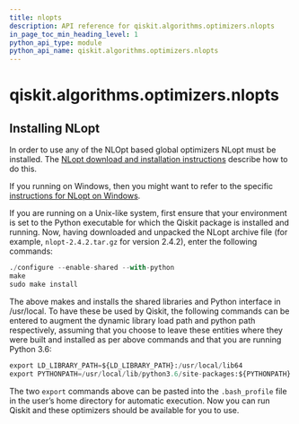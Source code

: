 ```yaml
---
title: nlopts
description: API reference for qiskit.algorithms.optimizers.nlopts
in_page_toc_min_heading_level: 1
python_api_type: module
python_api_name: qiskit.algorithms.optimizers.nlopts
---
```


<span id="qiskit-algorithms-optimizers-nlopts" />

# qiskit.algorithms.optimizers.nlopts

<span id="id1" />

## Installing NLopt

In order to use any of the NLOpt based global optimizers NLopt must be installed. The [NLopt download and installation instructions](https://nlopt.readthedocs.io/en/latest/#download-and-installation) describe how to do this.

If you running on Windows, then you might want to refer to the specific [instructions for NLopt on Windows](https://nlopt.readthedocs.io/en/latest/NLopt_on_Windows/).

If you are running on a Unix-like system, first ensure that your environment is set to the Python executable for which the Qiskit package is installed and running. Now, having downloaded and unpacked the NLopt archive file (for example, `nlopt-2.4.2.tar.gz` for version 2.4.2), enter the following commands:

```python
./configure --enable-shared --with-python
make
sudo make install
```

The above makes and installs the shared libraries and Python interface in /usr/local. To have these be used by Qiskit, the following commands can be entered to augment the dynamic library load path and python path respectively, assuming that you choose to leave these entities where they were built and installed as per above commands and that you are running Python 3.6:

```python
export LD_LIBRARY_PATH=${LD_LIBRARY_PATH}:/usr/local/lib64
export PYTHONPATH=/usr/local/lib/python3.6/site-packages:${PYTHONPATH}
```

The two `export` commands above can be pasted into the `.bash_profile` file in the user’s home directory for automatic execution. Now you can run Qiskit and these optimizers should be available for you to use.

